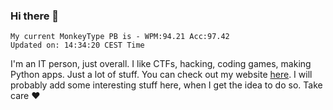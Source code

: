 ### Hi there 👋
<!-- PB START -->
```
My current MonkeyType PB is - WPM:94.21 Acc:97.42
Updated on: 14:34:20 CEST Time
```
<!-- PB END -->
I'm an IT person, just overall. I like CTFs, hacking, coding games, making Python apps. Just a lot of stuff.
You can check out my website [here](https://skill3472.github.io/).
I will probably add some interesting stuff here, when I get the idea to do so. Take care ❤️
